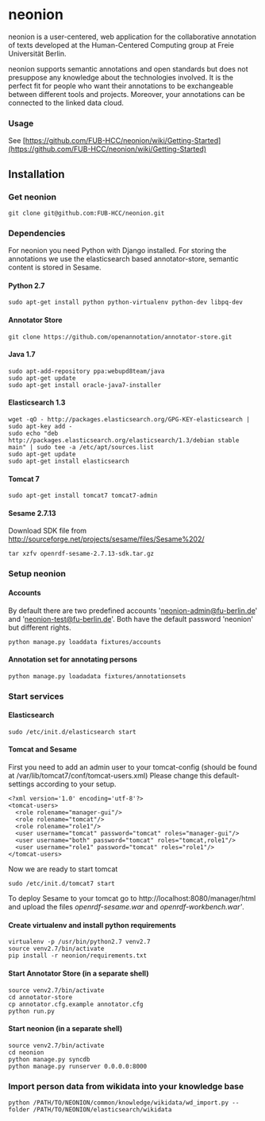 # neonion

neonion is a user-centered, web application for the collaborative annotation of texts developed at the Human-Centered Computing group at Freie Universität Berlin.

neonion supports semantic annotations and open standards but does not presuppose any knowledge about the technologies involved. It is the perfect fit for people who want their annotations to be exchangeable between different tools and projects. Moreover, your annotations can be connected to the linked data cloud.

### Usage
See [https://github.com/FUB-HCC/neonion/wiki/Getting-Started](https://github.com/FUB-HCC/neonion/wiki/Getting-Started)

## Installation

### Get neonion
```
git clone git@github.com:FUB-HCC/neonion.git
```

### Dependencies

For neonion you need Python with Django installed. 
For storing the annotations we use the elasticsearch based annotator-store, semantic content is stored in Sesame.

#### Python 2.7
```
sudo apt-get install python python-virtualenv python-dev libpq-dev
```

#### Annotator Store
```
git clone https://github.com/openannotation/annotator-store.git
```

#### Java 1.7
```
sudo apt-add-repository ppa:webupd8team/java
sudo apt-get update
sudo apt-get install oracle-java7-installer
```

#### Elasticsearch 1.3
```
wget -qO - http://packages.elasticsearch.org/GPG-KEY-elasticsearch | sudo apt-key add -
sudo echo "deb http://packages.elasticsearch.org/elasticsearch/1.3/debian stable main" | sudo tee -a /etc/apt/sources.list
sudo apt-get update
sudo apt-get install elasticsearch
```

#### Tomcat 7
```
sudo apt-get install tomcat7 tomcat7-admin
```

#### Sesame 2.7.13
Download SDK file from http://sourceforge.net/projects/sesame/files/Sesame%202/

```
tar xzfv openrdf-sesame-2.7.13-sdk.tar.gz
```

### Setup neonion

#### Accounts
By default there are two predefined accounts 'neonion-admin@fu-berlin.de' and 'neonion-test@fu-berlin.de'. Both have the default password 'neonion' but different rights.

```
python manage.py loaddata fixtures/accounts
```

#### Annotation set for annotating persons
```
python manage.py loadadata fixtures/annotationsets
```

### Start services

#### Elasticsearch
```
sudo /etc/init.d/elasticsearch start
```

#### Tomcat and Sesame
First you need to add an admin user to your tomcat-config (should be found at /var/lib/tomcat7/conf/tomcat-users.xml) 
Please change this default-settings according to your setup.
 
```
<?xml version='1.0' encoding='utf-8'?>
<tomcat-users>
  <role rolename="manager-gui"/>
  <role rolename="tomcat"/>
  <role rolename="role1"/>
  <user username="tomcat" password="tomcat" roles="manager-gui"/>
  <user username="both" password="tomcat" roles="tomcat,role1"/>
  <user username="role1" password="tomcat" roles="role1"/>
</tomcat-users>
```

Now we are ready to start tomcat

```
sudo /etc/init.d/tomcat7 start
```

To deploy Sesame to your tomcat go to http://localhost:8080/manager/html and upload the files *openrdf-sesame.war* and *openrdf-workbench.war'*.


#### Create virtualenv and install python requirements
```
virtualenv -p /usr/bin/python2.7 venv2.7
source venv2.7/bin/activate
pip install -r neonion/requirements.txt
```

#### Start Annotator Store (in a separate shell)
```
source venv2.7/bin/activate
cd annotator-store
cp annotator.cfg.example annotator.cfg
python run.py
```

#### Start neonion (in a separate shell)
```
source venv2.7/bin/activate
cd neonion
python manage.py syncdb
python manage.py runserver 0.0.0.0:8000
```

### Import person data from wikidata into your knowledge base
```
python /PATH/TO/NEONION/common/knowledge/wikidata/wd_import.py --folder /PATH/TO/NEONION/elasticsearch/wikidata
```
